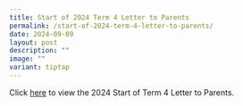 ```yaml
---
title: Start of 2024 Term 4 Letter to Parents
permalink: /start-of-2024-term-4-letter-to-parents/
date: 2024-09-09
layout: post
description: ""
image: ""
variant: tiptap
---
```

<p>Click <a href="https://www.crestsec.edu.sg/info-at-crest/useful-links/parent/" rel="noopener nofollow" target="_blank">here</a> to
view the 2024 Start of Term 4 Letter to Parents.</p>